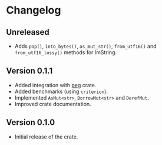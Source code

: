 # Changelog

## Unreleased

- Adds `pop()`, `into_bytes()`, `as_mut_str()`, `from_utf16()` and `from_utf16_lossy()` methods for ImString.

## Version 0.1.1

- Added integration with [peg](https://crates.io/crates/peg) crate.
- Added benchmarks (using `criterion`).
- Implemented `AsMut<str>`, `BorrowMut<str>` and `DerefMut`.
- Improved crate documentation.

## Version 0.1.0

- Initial release of the crate.
